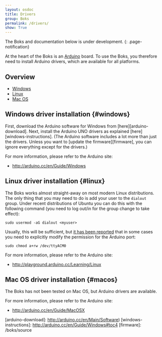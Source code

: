 ```yaml
---
layout: osdoc
title: Drivers
group: Boks
permalink: /drivers/
show: True
---
```


The Boks and documentation below is under development.
{: .page-notification}

At the heart of the Boks is an [Arduino][] board. To use the Boks, you therefore need to install Arduino drivers, which are available for all platforms.

Overview
--------

- [Windows](#windows)
- [Linux](#linux)
- [Mac OS](#macos)

Windows driver installation {#windows}
---------------------------

First, download the Arduino software for Windows from [here][arduino-download]. Next, install the Arduino UNO drivers as explained [here][windows-instructions]. (The Arduino software includes a lot more than just the drivers. Unless you want to [update the firmware][firmware], you can ignore everything except for the drivers.)

For more information, please refer to the Arduino site:

- <http://arduino.cc/en/Guide/Windows>

Linux driver installation {#linux}
-------------------------

The Boks works almost straight-away on most modern Linux distributions. The only thing that you may need to do is add your user to the `dialout` group. Under recent distributions of Ubuntu you can do this with the following command (you need to log out/in for the group change to take effect):

	sudo usermod -aG dialout <myuser>

Usually, this will be sufficient, but [it has been reported](http://blog.markloiseau.com/2012/05/install-arduino-ubuntu/) that in some cases you need to explicitly modify the permission for the Arduino port:

	sudo chmod a+rw /dev/ttyACM0

For more information, please refer to the Arduino site:

- <http://playground.arduino.cc/Learning/Linux>

Mac OS driver installation {#macos}
---------------------------

The Boks has not been tested on Mac OS, but Arduino drivers are available. 

For more information, please refer to the Arduino site:

- <http://arduino.cc/en/Guide/MacOSX>

[arduino]: http://arduino.cc/
[arduino-download]: http://arduino.cc/en/Main/Software)
[windows-instructions]: http://arduino.cc/en/Guide/Windows#toc4
[firmware]: /boks/source
